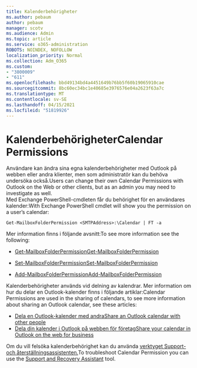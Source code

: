 ```yaml
---
title: Kalenderbehörigheter
ms.author: pebaum
author: pebaum
manager: scotv
ms.audience: Admin
ms.topic: article
ms.service: o365-administration
ROBOTS: NOINDEX, NOFOLLOW
localization_priority: Normal
ms.collection: Adm_O365
ms.custom:
- "3800009"
- "611"
ms.openlocfilehash: bbd49134bd4a4451649b76bb5f60b19065910cae
ms.sourcegitcommit: 8bc60ec34bc1e40685e3976576e04a2623f63a7c
ms.translationtype: MT
ms.contentlocale: sv-SE
ms.lasthandoff: 04/15/2021
ms.locfileid: "51819926"
---
```

# <a name="calendar-permissions"></a><span data-ttu-id="13661-102">Kalenderbehörigheter</span><span class="sxs-lookup"><span data-stu-id="13661-102">Calendar Permissions</span></span>

<span data-ttu-id="13661-103">Användare kan ändra sina egna kalenderbehörigheter med Outlook på webben eller andra klienter, men som administratör kan du behöva undersöka också.</span><span class="sxs-lookup"><span data-stu-id="13661-103">Users can change their own Calendar Permissions with Outlook on the Web or other clients, but as an admin you may need to investigate as well.</span></span>  
<span data-ttu-id="13661-104">Med Exchange PowerShell-cmdleten får du behörighet för en användares kalender:</span><span class="sxs-lookup"><span data-stu-id="13661-104">With Exchange PowerShell cmdlet will show you the permission on a user’s calendar:</span></span>

`Get-MailboxFolderPermission <SMTPAddress>:\Calendar | FT -a`

<span data-ttu-id="13661-105">Mer information finns i följande avsnitt:</span><span class="sxs-lookup"><span data-stu-id="13661-105">To see more information see the following:</span></span>

- [<span data-ttu-id="13661-106">Get-MailboxFolderPermission</span><span class="sxs-lookup"><span data-stu-id="13661-106">Get-MailboxFolderPermission</span></span>](https://docs.microsoft.com/powershell/module/exchange/get-mailboxfolderpermission?view=exchange-ps)

- [<span data-ttu-id="13661-107">Set-MailboxFolderPermission</span><span class="sxs-lookup"><span data-stu-id="13661-107">Set-MailboxFolderPermission</span></span>](https://docs.microsoft.com/powershell/module/exchange/set-mailboxfolderpermission?view=exchange-ps)

- [<span data-ttu-id="13661-108">Add-MailboxFolderPermission</span><span class="sxs-lookup"><span data-stu-id="13661-108">Add-MailboxFolderPermission</span></span>](https://office.visualstudio.com/DefaultCollection/MAX/_queries/query/Add-MailboxFolderPermission)

<span data-ttu-id="13661-109">Kalenderbehörigheter används vid delning av kalendrar. Mer information om hur du delar en Outlook-kalender finns i följande artiklar:</span><span class="sxs-lookup"><span data-stu-id="13661-109">Calendar Permissions are used in the sharing of calendars, to see more information about sharing an Outlook calendar, see these articles:</span></span>

- [<span data-ttu-id="13661-110">Dela en Outlook-kalender med andra</span><span class="sxs-lookup"><span data-stu-id="13661-110">Share an Outlook calendar with other people</span></span>](https://support.office.com/article/353ed2c1-3ec5-449d-8c73-6931a0adab88)
- [<span data-ttu-id="13661-111">Dela din kalender i Outlook på webben för företag</span><span class="sxs-lookup"><span data-stu-id="13661-111">Share your calendar in Outlook on the web for business</span></span>](https://support.office.com/article/7ecef8ae-139c-40d9-bae2-a23977ee58d5)

<span data-ttu-id="13661-112">Om du vill felsöka kalenderbehörighet kan du använda [verktyget Support- och återställningsassistenten.](https://support.microsoft.com/office/e90bb691-c2a7-4697-a94f-88836856c72f)</span><span class="sxs-lookup"><span data-stu-id="13661-112">To troubleshoot Calendar Permission you can use the [Support and Recovery Assistant](https://support.microsoft.com/office/e90bb691-c2a7-4697-a94f-88836856c72f) tool.</span></span>